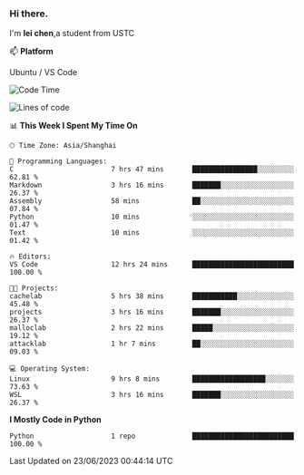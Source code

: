 ### Hi there.
I'm **lei chen**,a student from USTC

📫 **Platform**

Ubuntu / VS Code

<!--START_SECTION:waka-->
![Code Time](http://img.shields.io/badge/Code%20Time-91%20hrs%2050%20mins-blue)

![Lines of code](https://img.shields.io/badge/From%20Hello%20World%20I%27ve%20Written-0%20lines%20of%20code-blue)

📊 **This Week I Spent My Time On** 

```text
🕑︎ Time Zone: Asia/Shanghai

💬 Programming Languages: 
C                        7 hrs 47 mins       ████████████████░░░░░░░░░   62.81 % 
Markdown                 3 hrs 16 mins       ███████░░░░░░░░░░░░░░░░░░   26.37 % 
Assembly                 58 mins             ██░░░░░░░░░░░░░░░░░░░░░░░   07.84 % 
Python                   10 mins             ░░░░░░░░░░░░░░░░░░░░░░░░░   01.47 % 
Text                     10 mins             ░░░░░░░░░░░░░░░░░░░░░░░░░   01.42 % 

🔥 Editors: 
VS Code                  12 hrs 24 mins      █████████████████████████   100.00 % 

🐱‍💻 Projects: 
cachelab                 5 hrs 38 mins       ███████████░░░░░░░░░░░░░░   45.48 % 
projects                 3 hrs 16 mins       ███████░░░░░░░░░░░░░░░░░░   26.37 % 
malloclab                2 hrs 22 mins       █████░░░░░░░░░░░░░░░░░░░░   19.12 % 
attacklab                1 hr 7 mins         ██░░░░░░░░░░░░░░░░░░░░░░░   09.03 % 

💻 Operating System: 
Linux                    9 hrs 8 mins        ██████████████████░░░░░░░   73.63 % 
WSL                      3 hrs 16 mins       ███████░░░░░░░░░░░░░░░░░░   26.37 % 
```

**I Mostly Code in Python** 

```text
Python                   1 repo              █████████████████████████   100.00 % 
```




 Last Updated on 23/06/2023 00:44:14 UTC
<!--END_SECTION:waka-->

